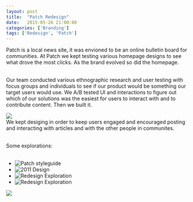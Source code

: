 ```yaml
---
layout: post
title:  "Patch Redesign"
date:   2015-05-26 21:00:00
categories: ['Branding']
tags: ['Redesign', 'Patch']
---
```


<div class="text-block">
Patch is a local news site, it was envioned to be an online bulletin board for communities. At Patch we kept testing various homepage designs to see what drove the most clicks. As the brand evolved so did the homepage. <br /><br />

Our team conducted various ethnographic research and user testing with focus groups and individuals to see if our product would be something our target users would use. We A/B tested UI and interactions to figure out which of our solutions was the easiest for users to interact with and to contribute content. Then we built it. 
</span>

</div>

<div class="images">
	<img src="{{ base.url }}/images/Patch/redesign-01.png" />
</div>


<div class="text-block small">
We kept desiging in order to keep users engaged and encouraged posting and interacting with articles and with the other people in communites.<br /><br />

Some explorations: <br /><br />
	<ul class="sketch">
		<li><img src="{{ base.url }}/images/Patch/styleguide.png" alt="Patch styleguide" /></li>
		<li><img src="{{ base.url }}/images/Patch/homepage-04.jpg" alt="2011 Design" /></li>
		<li><img src="{{ base.url }}/images/Patch/homepage-02.png" alt="Redesign Exploration" /></li>
		<li><img src="{{ base.url }}/images/Patch/homepage-03.jpg" alt="Redesign Exploration" /></li>
	</ul>
</div>

<div class="images">
	<img src="{{ base.url }}/images/Patch/redesign-02.png" />
</div>




[jekyll-gh]: https://github.com/jekyll/jekyll
[jekyll]:    http://jekyllrb.com
